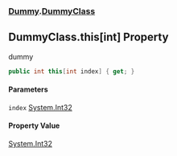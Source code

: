 ### [Dummy](./Dummy.md 'Dummy').[DummyClass](./Dummy-DummyClass.md 'Dummy.DummyClass')
## DummyClass.this[int] Property
dummy  
```csharp
public int this[int index] { get; }
```
#### Parameters
<a name='Dummy-DummyClass-this-int--index'></a>
`index` [System.Int32](https://docs.microsoft.com/en-us/dotnet/api/System.Int32 'System.Int32')  
  
  
#### Property Value
[System.Int32](https://docs.microsoft.com/en-us/dotnet/api/System.Int32 'System.Int32')  

